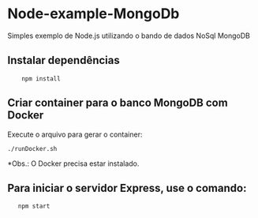 # Node-example-MongoDb
Simples exemplo de Node.js utilizando o bando de dados NoSql MongoDB


## Instalar dependências
```
    npm install
```

## Criar container para o banco MongoDB com Docker
Execute o arquivo para gerar o container:

```
./runDocker.sh
```
*Obs.: O Docker precisa estar instalado.

## Para iniciar o servidor Express, use o comando:

```
   npm start
```